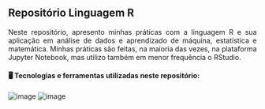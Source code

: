 ## Repositório Linguagem R

<p align="justify">
Neste repositório, apresento minhas práticas com a linguagem R e sua aplicação em análise de dados e aprendizado de máquina, estatística e matemática. Minhas práticas são feitas, na maioria das vezes, na plataforma Jupyter Notebook, mas utilizo também em menor frequência o RStudio.
</p>

#### 🖥️ Tecnologias e ferramentas utilizadas neste repositório:
![image](https://img.shields.io/badge/Jupyter-F37626.svg?&style=for-the-badge&logo=Jupyter&logoColor=white) ![image](https://img.shields.io/badge/R-276DC3?style=for-the-badge&logo=r&logoColor=white) 
